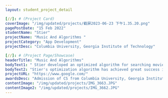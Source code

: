 ```yaml
---
layout: student_project_detail

[//]: # (Project Card)
coverImage: "/img/updated/projects/截屏2023-06-23 下午1.35.20.png"
pagePostDate: "15 Feb 2022"
studentName: "Stier"
projectName: "Music And Algorithms "
projectCategory: "App Development"
projectDesc: "Columbia University, Georgia Institute of Technology"

[//]: # (Project Page/Showcase)
headerTitle: "Music And Algorithms"
bodyText1: " Stier developed an optimized algorithm for searching movie titles through video clips, and was admitted to 4 top CS graduate students. His research, inspired by music recognition technology, has revolutionized movie search."
bodyText2: "Stier's optimization algorithm has achieved great success in video clip search, and his research results are impressive. Congratulations to him for his admission, as his work demonstrates the great potential of technology for the film industry."
projectURL: "https://www.google.com/"
awardsDesc: "Admission of CS from Columbia University, Georgia Institute of Technology and other four prestigious schools "
contentImage: "/img/updated/projects/IMG_3663.JPG"
contentImage2: "/img/updated/projects/IMG_3662.JPG"
---
```

